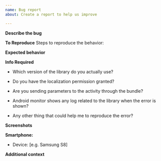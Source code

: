 ```yaml
---
name: Bug report
about: Create a report to help us improve

---
```


**Describe the bug**

**To Reproduce**
Steps to reproduce the behavior:

**Expected behavior**

**Info Required**
- Which version of the library do you actually use?

- Do you have the localization permission granted?

- Are you sending parameters to the activity through the bundle?

- Android monitor shows any log related to the library when the error is shown?

- Any other thing that could help me to reproduce the error?

**Screenshots**

**Smartphone:**
 - Device: [e.g. Samsung S8]

**Additional context**
